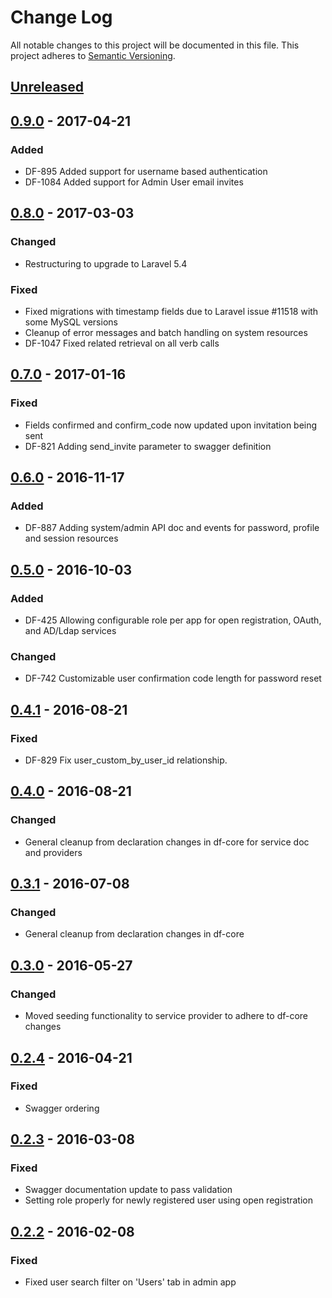 # Change Log
All notable changes to this project will be documented in this file.
This project adheres to [Semantic Versioning](http://semver.org/).

## [Unreleased]

## [0.9.0] - 2017-04-21
### Added
- DF-895 Added support for username based authentication
- DF-1084 Added support for Admin User email invites

## [0.8.0] - 2017-03-03
### Changed
- Restructuring to upgrade to Laravel 5.4

### Fixed
- Fixed migrations with timestamp fields due to Laravel issue #11518 with some MySQL versions
- Cleanup of error messages and batch handling on system resources
- DF-1047 Fixed related retrieval on all verb calls

## [0.7.0] - 2017-01-16
### Fixed
- Fields confirmed and confirm_code now updated upon invitation being sent
- DF-821 Adding send_invite parameter to swagger definition

## [0.6.0] - 2016-11-17
### Added
- DF-887 Adding system/admin API doc and events for password, profile and session resources

## [0.5.0] - 2016-10-03
### Added
- DF-425 Allowing configurable role per app for open registration, OAuth, and AD/Ldap services

### Changed
- DF-742 Customizable user confirmation code length for password reset

## [0.4.1] - 2016-08-21
### Fixed
- DF-829 Fix user_custom_by_user_id relationship.

## [0.4.0] - 2016-08-21
### Changed
- General cleanup from declaration changes in df-core for service doc and providers

## [0.3.1] - 2016-07-08
### Changed
- General cleanup from declaration changes in df-core

## [0.3.0] - 2016-05-27
### Changed
- Moved seeding functionality to service provider to adhere to df-core changes

## [0.2.4] - 2016-04-21
### Fixed
- Swagger ordering

## [0.2.3] - 2016-03-08
### Fixed
- Swagger documentation update to pass validation
- Setting role properly for newly registered user using open registration

## [0.2.2] - 2016-02-08
### Fixed
- Fixed user search filter on 'Users' tab in admin app

[Unreleased]: https://github.com/dreamfactorysoftware/df-user/compare/0.9.0...HEAD
[0.9.0]: https://github.com/dreamfactorysoftware/df-user/compare/0.8.0...0.9.0
[0.8.0]: https://github.com/dreamfactorysoftware/df-user/compare/0.7.0...0.8.0
[0.7.0]: https://github.com/dreamfactorysoftware/df-user/compare/0.6.0...0.7.0
[0.6.0]: https://github.com/dreamfactorysoftware/df-user/compare/0.5.0...0.6.0
[0.5.0]: https://github.com/dreamfactorysoftware/df-user/compare/0.4.1...0.5.0
[0.4.1]: https://github.com/dreamfactorysoftware/df-user/compare/0.4.0...0.4.1
[0.4.0]: https://github.com/dreamfactorysoftware/df-user/compare/0.3.1...0.4.0
[0.3.1]: https://github.com/dreamfactorysoftware/df-user/compare/0.3.0...0.3.1
[0.3.0]: https://github.com/dreamfactorysoftware/df-user/compare/0.2.4...0.3.0
[0.2.4]: https://github.com/dreamfactorysoftware/df-user/compare/0.2.3...0.2.4
[0.2.3]: https://github.com/dreamfactorysoftware/df-user/compare/0.2.2...0.2.3
[0.2.2]: https://github.com/dreamfactorysoftware/df-user/compare/0.2.1...0.2.2
[0.2.1]: https://github.com/dreamfactorysoftware/df-user/compare/0.2.0...0.2.1
[0.2.0]: https://github.com/dreamfactorysoftware/df-user/compare/0.1.2...0.2.0
